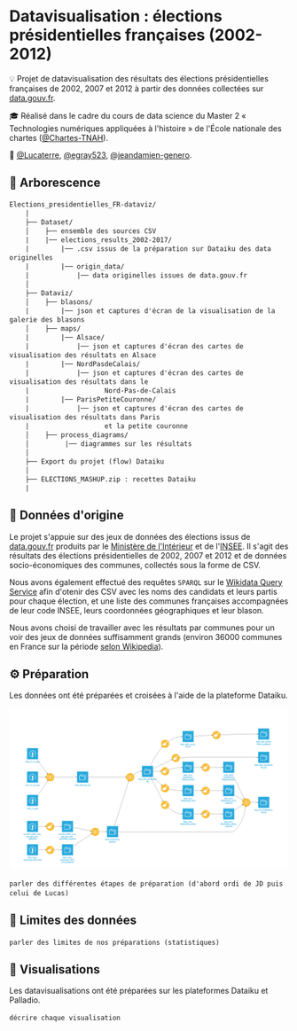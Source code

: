# Datavisualisation : élections présidentielles françaises (2002-2012)

:bulb: Projet de datavisualisation des résultats des élections présidentielles françaises de 2002, 2007 et 2012 à partir des données collectées sur [data.gouv.fr](https://www.data.gouv.fr/fr/).

:mortar_board: Réalisé dans le cadre du cours de data science du Master 2 « Technologies numériques appliquées à l'histoire » de l'École nationale des chartes ([@Chartes-TNAH](https://github.com/Chartes-TNAH)).

:bust_in_silhouette: [@Lucaterre](https://github.com/Lucaterre), [@egray523](https://github.com/egray523), [@jeandamien-genero](https://github.com/jeandamien-genero).

## :open_file_folder: Arborescence

```
Elections_presidentielles_FR-dataviz/
	|
	├── Dataset/
	│    ├── ensemble des sources CSV
	|    |── elections_results_2002-2017/
	|        |── .csv issus de la préparation sur Dataiku des data originelles
	|        |── origin_data/
	|            |── data originelles issues de data.gouv.fr
	│   
	├── Dataviz/
	│    ├── blasons/
	|        |── json et captures d'écran de la visualisation de la galerie des blasons
	│    ├── maps/
	|        |── Alsace/
	|            |── json et captures d'écran des cartes de visualisation des résultats en Alsace
	|        |── NordPasdeCalais/
	|            |── json et captures d'écran des cartes de visualisation des résultats dans le
	|					Nord-Pas-de-Calais
	|        |── ParisPetiteCouronne/
	|            |── json et captures d'écran des cartes de visualisation des résultats dans Paris 
	|					et la petite couronne
	│    ├── process_diagrams/
	│         |── diagrammes sur les résultats
	│     
	├── Export du projet (flow) Dataiku 
	│
	├── ELECTIONS_MASHUP.zip : recettes Dataiku
	|
```
## :scroll: Données d'origine

Le projet s'appuie sur des jeux de données des élections issus de [data.gouv.fr](https://www.data.gouv.fr/fr/) produits par le  [Ministère de l'Intérieur](https://www.data.gouv.fr/fr/posts/les-donnees-des-elections) et de l'[INSEE](https://www.data.gouv.fr/fr/datasets/data-insee-sur-les-communes/). Il s'agit des résultats des élections présidentielles de 2002, 2007 et 2012 et de données socio-économiques des communes, collectés sous la forme de CSV.

Nous avons également effectué des requêtes ```SPARQL``` sur le [Wikidata Query Service](https://query.wikidata.org/) afin d'otenir des CSV avec les noms des candidats et leurs partis pour chaque élection, et une liste des communes françaises accompagnées de leur code INSEE, leurs coordonnées géographiques et leur blason.

Nous avons choisi de travailler avec les résultats par communes pour un voir des jeux de données suffisamment grands (environ 36000 communes en France sur la période [selon Wikipedia](https://fr.wikipedia.org/wiki/Nombre_de_communes_en_France#Jusque_fin_2005)).

## :gear: Préparation

Les données ont été préparées et croisées à l'aide de la plateforme Dataiku.

![](./Flow_dataiku_elections_2002-2012.png)

```parler des différentes étapes de préparation (d'abord ordi de JD puis celui de Lucas)```

## :memo: Limites des données

```parler des limites de nos préparations (statistiques)```

## :art: Visualisations

Les datavisualisations ont été préparées sur les plateformes Dataiku et Palladio.

```décrire chaque visualisation```

